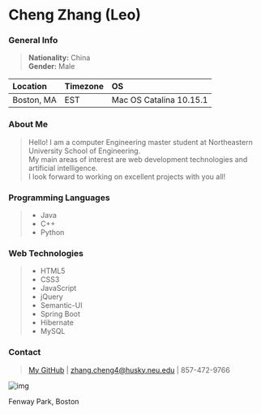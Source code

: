 # Cheng Zhang (Leo)

### General Info
> **Nationality:** China   
**Gender:** Male

Location | Timezone | OS
:--- | :--- | :---
Boston, MA | EST |Mac OS Catalina 10.15.1|

### About Me
> Hello! I am a computer Engineering master student at Northeastern University School of Engineering.   
> My main areas of interest are web development technologies and artificial intelligence.  
> I look forward to working on excellent projects with you all!

### Programming Languages
> * Java
> * C++ 
> * Python

### Web Technologies
> * HTML5
> * CSS3
> * JavaScript
> * jQuery
> * Semantic-UI
> * Spring Boot
> * Hibernate
> * MySQL


### Contact
> [My GitHub](https://github.com/zc87-Leo) | <zhang.cheng4@husky.neu.edu> | 857-472-9766

![img](https://i.imgur.com/3eBEIdd.jpg)

Fenway Park, Boston
